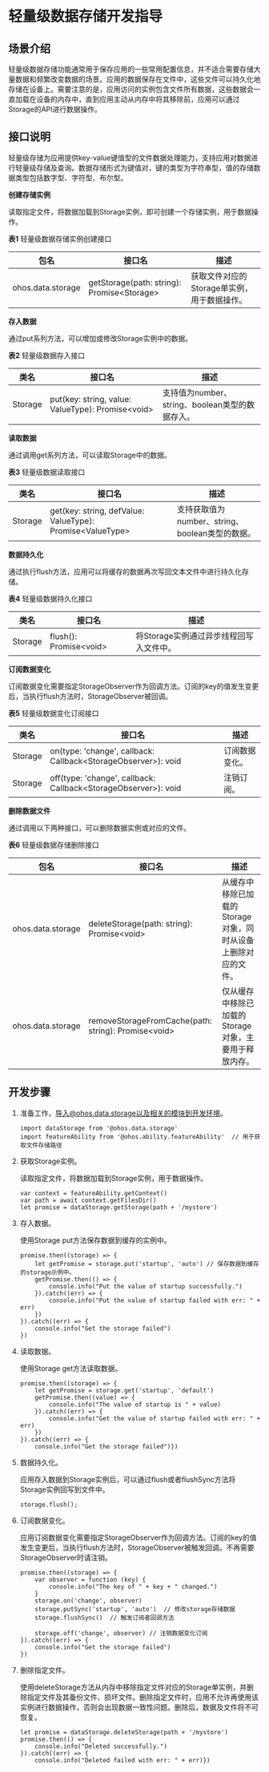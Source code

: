 # 轻量级数据存储开发指导

## 场景介绍

轻量级数据存储功能通常用于保存应用的一些常用配置信息，并不适合需要存储大量数据和频繁改变数据的场景。应用的数据保存在文件中，这些文件可以持久化地存储在设备上。需要注意的是，应用访问的实例包含文件所有数据，这些数据会一直加载在设备的内存中，直到应用主动从内存中将其移除前，应用可以通过Storage的API进行数据操作。

## 接口说明

轻量级存储为应用提供key-value键值型的文件数据处理能力，支持应用对数据进行轻量级存储及查询。数据存储形式为键值对，键的类型为字符串型，值的存储数据类型包括数字型、字符型、布尔型。

**创建存储实例**

读取指定文件，将数据加载到Storage实例，即可创建一个存储实例，用于数据操作。

**表1** 轻量级数据存储实例创建接口

| 包名              | 接口名                                      | 描述                                        |
| ----------------- | ------------------------------------------- | ------------------------------------------- |
| ohos.data.storage | getStorage(path: string): Promise\<Storage> | 获取文件对应的Storage单实例，用于数据操作。 |

**存入数据**

通过put系列方法，可以增加或修改Storage实例中的数据。

**表2** 轻量级数据存入接口

| 类名    | 接口名                                             | 描述                                            |
| ------- | -------------------------------------------------- | ----------------------------------------------- |
| Storage | put(key: string, value: ValueType): Promise\<void> | 支持值为number、string、boolean类型的数据存入。 |

**读取数据**

通过调用get系列方法，可以读取Storage中的数据。

**表3** 轻量级数据读取接口

| 类名    | 接口名                                                     | 描述                                            |
| ------- | ---------------------------------------------------------- | ----------------------------------------------- |
| Storage | get(key: string, defValue: ValueType): Promise\<ValueType> | 支持获取值为number、string、boolean类型的数据。 |

**数据持久化**

通过执行flush方法，应用可以将缓存的数据再次写回文本文件中进行持久化存储。

**表4** 轻量级数据持久化接口

| 类名    | 接口名                  | 描述                                    |
| ------- | ----------------------- | --------------------------------------- |
| Storage | flush(): Promise\<void> | 将Storage实例通过异步线程回写入文件中。 |

**订阅数据变化**

订阅数据变化需要指定StorageObserver作为回调方法。订阅的key的值发生变更后，当执行flush方法时，StorageObserver被回调。

**表5** 轻量级数据变化订阅接口

| 类名    | 接口名                                                       | 描述           |
| ------- | ------------------------------------------------------------ | -------------- |
| Storage | on(type: 'change', callback: Callback\<StorageObserver>): void | 订阅数据变化。 |
| Storage | off(type: 'change', callback: Callback\<StorageObserver>): void | 注销订阅。     |

**删除数据文件**

通过调用以下两种接口，可以删除数据实例或对应的文件。

**表6** 轻量级数据存储删除接口

| 包名              | 接口名                                               | 描述                                                         |
| ----------------- | ---------------------------------------------------- | ------------------------------------------------------------ |
| ohos.data.storage | deleteStorage(path: string): Promise\<void>          | 从缓存中移除已加载的Storage对象，同时从设备上删除对应的文件。 |
| ohos.data.storage | removeStorageFromCache(path: string): Promise\<void> | 仅从缓存中移除已加载的Storage对象，主要用于释放内存。        |

## 开发步骤

1. 准备工作，导入@ohos.data.storage以及相关的模块到开发环境。

   ```
   import dataStorage from '@ohos.data.storage'
   import featureAbility from '@ohos.ability.featureAbility'  // 用于获取文件存储路径
   ```

2. 获取Storage实例。

   读取指定文件，将数据加载到Storage实例，用于数据操作。
   ```
   var context = featureAbility.getContext()
   var path = await context.getFilesDir()
   let promise = dataStorage.getStorage(path + '/mystore')
   ```

3. 存入数据。

   使用Storage put方法保存数据到缓存的实例中。

   ```
   promise.then((storage) => {
       let getPromise = storage.put('startup', 'auto') // 保存数据到缓存的storage示例中。
       getPromise.then(() => {
           console.info("Put the value of startup successfully.")
       }).catch((err) => {
           console.info("Put the value of startup failed with err: " + err)
       })
   }).catch((err) => {
       console.info("Get the storage failed")
   })
   ```

4. 读取数据。

   使用Storage get方法读取数据。

   ```
   promise.then((storage) => {
       let getPromise = storage.get('startup', 'default')
       getPromise.then((value) => {
           console.info("The value of startup is " + value)
       }).catch((err) => {
           console.info("Get the value of startup failed with err: " + err)
       })
   }).catch((err) => {
       console.info("Get the storage failed")})
   ```

5. 数据持久化。

   应用存入数据到Storage实例后，可以通过flush或者flushSync方法将Storage实例回写到文件中。

   ```
   storage.flush();
   ```

6. 订阅数据变化。

   应用订阅数据变化需要指定StorageObserver作为回调方法。订阅的key的值发生变更后，当执行flush方法时，StorageObserver被触发回调。不再需要StorageObserver时请注销。

   ```
   promise.then((storage) => {
       var observer = function (key) {
           console.info("The key of " + key + " changed.")
       }
       storage.on('change', observer)
       storage.putSync('startup', 'auto')  // 修改storage存储数据
       storage.flushSync()  // 触发订阅者回调方法
   
       storage.off('change', observer) // 注销数据变化订阅
   }).catch((err) => {
       console.info("Get the storage failed")
   })
   ```

7. 删除指定文件。

   使用deleteStorage方法从内存中移除指定文件对应的Storage单实例，并删除指定文件及其备份文件、损坏文件。删除指定文件时，应用不允许再使用该实例进行数据操作，否则会出现数据一致性问题。删除后，数据及文件将不可恢复。

   ```
   let promise = dataStorage.deleteStorage(path + '/mystore')
   promise.then(() => {
       console.info("Deleted successfully.")
   }).catch((err) => {
       console.info("Deleted failed with err: " + err)})
   ```